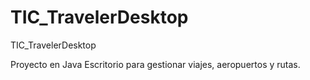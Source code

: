# TIC_TravelerDesktop
TIC_TravelerDesktop

Proyecto en Java Escritorio para gestionar viajes, aeropuertos y rutas.
